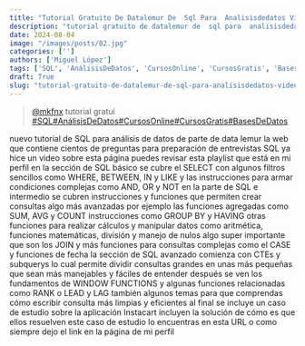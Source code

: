 ```yaml
---
title: "Tutorial Gratuito De Datalemur De  Sql Para  Analisisdedatos Video De"
description: "tutorial gratuito de datalemur de  sql para  analisisdedatos video de"
date: 2024-08-04
image: "/images/posts/02.jpg"
categories: ['']
authors: ['Miguel López']
tags: ['SQL', 'AnálisisDeDatos', 'CursosOnline', 'CursosGratis', 'BasesDeDatos']
draft: True
slug: "tutorial-gratuito-de-datalemur-de-sql-para-analisisdedatos-video-de"
---
```


<blockquote class="tiktok-embed" cite="{https://www.tiktok.com/@mkfnx/video/7279175388209646853}" data-video-id="7279175388209646853" style="max-width: 605px;min-width: 325px;" > <section> <a target="_blank" title="@mkfnx" href="https://www.tiktok.com/@mkfnx?refer=embed">@mkfnx</a> tutorial gratui </section> <a title="SQL" target="_blank" href="https://www.tiktok.com/tag/SQL?refer=embed">#SQL</a><a title="AnálisisDeDatos" target="_blank" href="https://www.tiktok.com/tag/AnálisisDeDatos?refer=embed">#AnálisisDeDatos</a><a title="CursosOnline" target="_blank" href="https://www.tiktok.com/tag/CursosOnline?refer=embed">#CursosOnline</a><a title="CursosGratis" target="_blank" href="https://www.tiktok.com/tag/CursosGratis?refer=embed">#CursosGratis</a><a title="BasesDeDatos" target="_blank" href="https://www.tiktok.com/tag/BasesDeDatos?refer=embed">#BasesDeDatos</a> </blockquote> <script async src="https://www.tiktok.com/embed.js"></script>

nuevo tutorial de SQL para análisis de datos de parte de data lemur la web que contiene cientos de preguntas  para preparación de entrevistas SQL ya hice un video sobre esta página puedes revisar esta playlist que está en mi perfil en la sección de SQL básico se cubre el SELECT con algunos filtros sencillos como WHERE, BETWEEN, IN y LIKE y las instrucciones para armar condiciones complejas como AND, OR y NOT en la parte de SQL e intermedio se cubren instrucciones y funciones que permiten crear consultas algo más avanzadas por ejemplo las funciones agregadas como SUM, AVG y COUNT instrucciones como GROUP BY y HAVING otras funciones para realizar cálculos y manipular datos como aritmética, funciones matemáticas, división y manejo de nulos algo super importante que son los JOIN y más funciones para consultas complejas como el CASE y funciones de fecha la sección de SQL avanzado comienza con CTEs y subquerys lo cual permite dividir consultas grandes en unas más pequeñas que sean más manejables y fáciles de entender después se ven los fundamentos de WINDOW FUNCTIONS y algunas funciones relacionadas como RANK o LEAD y LAG también algunos temas para que comprendas cómo escribir consulta  más limpias y eficientes al final se incluye un caso de estudio sobre la aplicación Instacart incluyen la solución de cómo es que ellos resuelven este caso de estudio lo encuentras en esta URL o como siempre dejo el link en la página de mi perfil 